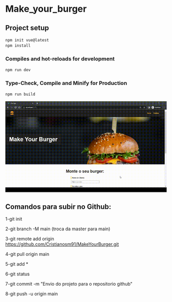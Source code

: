 # Make_your_burger

## Project setup

```sh
npm init vue@latest
npm install
```

### Compiles and hot-reloads for development

```sh
npm run dev
```

### Type-Check, Compile and Minify for Production

```sh
npm run build
```

![](https://github.com/Cristianosm91/MakeYourBurger/blob/main/public/img/MakeYouBurger.gif)


## Comandos para subir no Github:

1-git init

2-git branch -M main (troca da master para main) 

3-git remote add origin https://github.com/Cristianosm91/MakeYourBurger.git

4-git pull origin main

5-git add *

6-git status

7-git commit -m "Envio do projeto para o repositorio github"

8-git push -u origin main
